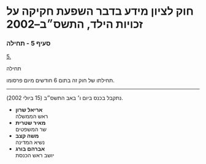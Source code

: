 # חוק לציון מידע בדבר השפעת חקיקה על זכויות הילד, התשס״ב–2002

### סעיף 5 - תחילה

[5.](https://he.wikisource.org/wiki/%D7%97%D7%95%D7%A7_%D7%9C%D7%A6%D7%99%D7%95%D7%9F_%D7%9E%D7%99%D7%93%D7%A2_%D7%91%D7%93%D7%91%D7%A8_%D7%94%D7%A9%D7%A4%D7%A2%D7%AA_%D7%97%D7%A7%D7%99%D7%A7%D7%94_%D7%A2%D7%9C_%D7%96%D7%9B%D7%95%D7%99%D7%95%D7%AA_%D7%94%D7%99%D7%9C%D7%93#%D7%A1%D7%A2%D7%99%D7%A3_5)

תחילה

תחילתו של חוק זה בתום 6 חודשים מיום פרסומו.

---

נתקבל בכנס ביום ו׳ באב התשס״ב (15 ביולי 2002).

* **אריאל שרון**  
  ראש הממשלה
* **מאיר שטרית**  
  שר המשפטים
* **משה קצב**  
  נשיא המדינה
* **אברהם בורג**  
  יושב ראש הכנסת
